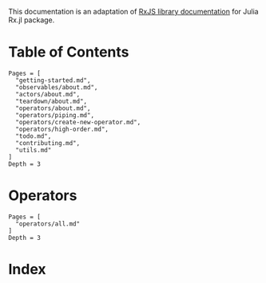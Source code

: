 This documentation is an adaptation of [RxJS library documentation](https://rxjs.dev) for Julia Rx.jl package.

# Table of Contents

```@contents
Pages = [
  "getting-started.md",
  "observables/about.md",
  "actors/about.md",
  "teardown/about.md",
  "operators/about.md",
  "operators/piping.md",
  "operators/create-new-operator.md",
  "operators/high-order.md",
  "todo.md",
  "contributing.md",
  "utils.md"
]
Depth = 3
```

# Operators

```@contents
Pages = [
  "operators/all.md"
]
Depth = 3
```

# Index

```@index
```

